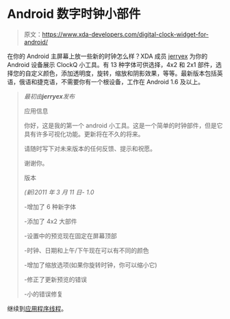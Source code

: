 # Android 数字时钟小部件

> 原文：<https://www.xda-developers.com/digital-clock-widget-for-android/>

在你的 Android 主屏幕上放一些新的时钟怎么样？XDA 成员 [jerryex](http://forum.xda-developers.com/member.php?u=2753823) 为你的 Android 设备展示 ClockQ 小工具。有 13 种字体可供选择，4x2 和 2x1 部件，选择您的自定义颜色，添加透明度，旋转，缩放和阴影效果，等等。最新版本包括英语，俄语和捷克语，不需要你有一个根设备，工作在 Android 1.6 及以上。

> *最初由**jerryex**发布*
> 
> 应用信息
> 
> 你好，这是我的第一个 android 小工具。这是一个简单的时钟部件，但是它具有许多可视化功能。更新将在不久的将来。
> 
> 请随时写下对未来版本的任何反馈、提示和祝愿。
> 
> 谢谢你。
> 
> 版本
> 
> *(新)2011 年 3 月 11 日- 1.0*
> 
> -增加了 6 种新字体
> 
> -添加了 4x2 大部件
> 
> -设置中的预览现在固定在屏幕顶部
> 
> -时钟、日期和上午/下午现在可以有不同的颜色
> 
> -增加了缩放选项(如果你旋转时钟，你可以缩小它)
> 
> -修正了更新预览的错误
> 
> -小的错误修复

继续到[应用程序线程](http://forum.xda-developers.com/showthread.php?t=972523)。
